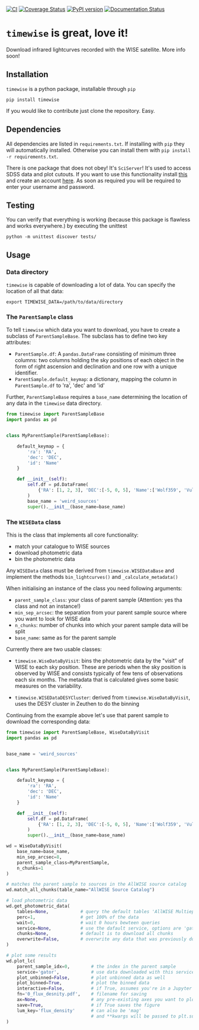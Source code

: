 [![CI](https://github.com/JannisNe/timewise/actions/workflows/continous_integration.yml/badge.svg)](https://github.com/JannisNe/timewise/actions/workflows/continous_integration.yml)
[![Coverage Status](https://coveralls.io/repos/github/JannisNe/timewise/badge.svg?branch=main)](https://coveralls.io/github/JannisNe/timewise?branch=main)
[![PyPI version](https://badge.fury.io/py/timewise.svg)](https://badge.fury.io/py/timewise)
[![Documentation Status](https://readthedocs.org/projects/timewise/badge/?version=latest)](https://timewise.readthedocs.io/en/latest/?badge=latest)



# `timewise` is great, love it!
Download infrared lightcurves recorded with the WISE satellite. More info soon!

## Installation

`timewise` is a python package, installable through `pip`
```
pip install timewise
```

If you would like to contribute just clone the repository. Easy.


## Dependencies

All dependencies are listed in `requirements.txt`. If installing with `pip` they will automatically installed.
Otherwise you can install them with `pip install -r requirements.txt`.

There is one package that does not obey! It's `SciServer`! 
It's used to access SDSS data and plot cutouts. If you want to use this functionality 
install [this](https://github.com/sciserver/SciScript-Python) and create an account [here](https://www.sciserver.org).
As soon as required you will be required to enter your username and password.


## Testing
 You can verify that everything is working (because this package is flawless and works everywhere.) by executing
 the unittest
```
python -m unittest discover tests/
```


## Usage

### Data directory
``timewise`` is capable of downloading a lot of data. You can specify the location of all that data:
```
export TIMEWISE_DATA=/path/to/data/directory
```

### The `ParentSample` class 

To tell `timewise` which data you want to download, you have to create a subclass of `ParentSampleBase`. 
The subclass has to define two key attributes:
* `ParentSample.df`: A `pandas.DataFrame` consisting of minimum three columns: two columns holding the sky positions of each object in the form of right ascension and declination and one row with a unique identifier.
* `ParentSample.default_keymap`: a dictionary, mapping the column in `ParentSample.df` to 'ra', 'dec' and 'id'

Further, `ParentSampleBase` requires a `base_name` determining the location of any data in the `timewise` data directory.

```python
from timewise import ParentSampleBase
import pandas as pd


class MyParentSample(ParentSampleBase):

    default_keymap = {
        'ra': 'RA',
        'dec': 'DEC',
        'id': 'Name'
    }

    def __init__(self):
        self.df = pd.DataFrame(
            {'RA': [1, 2, 3], 'DEC':[-5, 0, 5], 'Name':['Wolf359', 'Vulcan', 'Kamino']}       
        )
        base_name = 'weird_sources'
        super().__init__(base_name=base_name)
```


### The ``WISEData`` class

This is the class that implements all core functionality:
* match your catalogue to WISE sources
* download photometric data
* bin the photometric data

Any `WISEData` class must be derived from `timewise.WISEDataBase` and implement the methods `bin_lightcurves()` and 
``_calculate_metadata()``

When initialising an instance of the class you need following arguments:
* ``parent_sample_class``: your class of parent sample (Attention: yes tha class and not an instance!)
* ``min_sep_arcsec``: the separation from your parent sample source where you want to look for WISE data
* ``n_chunks``: number of chunks into which your parent sample data will be split
* ``base_name``: same as for the parent sample

Currently there are two usable classes:

* ``timewise.WiseDataByVisit``: bins the photometric data by the "visit" of WISE to each sky position. 
These are periods when the sky position is observed by WISE and consists typically 
of few tens of observations each six months. 
The metadata that is calculated gives some basic measures on the variability.

* ``timewise.WISEDataDESYCluster``: derived from ``timewise.WiseDataByVisit``, uses the DESY cluster in Zeuthen 
to do the binning

Continuing from the example above let's use that parent sample to download the corresponding data:

```python
from timewise import ParentSampleBase, WiseDataByVisit
import pandas as pd


base_name = 'weird_sources'


class MyParentSample(ParentSampleBase):

    default_keymap = {
        'ra': 'RA',
        'dec': 'DEC',
        'id': 'Name'
    }

    def __init__(self):
        self.df = pd.DataFrame(
            {'RA': [1, 2, 3], 'DEC':[-5, 0, 5], 'Name':['Wolf359', 'Vulcan', 'Kamino']}       
        )
        super().__init__(base_name=base_name)

wd = WiseDataByVisit(
    base_name=base_name,
    min_sep_arcsec=8,
    parent_sample_class=MyParentSample,
    n_chunks=1
)

# matches the parent sample to sources in the AllWISE source catalog
wd.match_all_chunks(table_name="AllWISE Source Catalog")

# load photometric data 
wd.get_photometric_data(
    tables=None,            # query the default tables 'AllWISE Multiepoch Photometry Table' and 'NEOWISE-R Single Exposure (L1b) Source Table'
    perc=1,                 # get 100% of the data
    wait=0,                 # wait 0 hours bewteen queries
    service=None,           # use the dafault service, options are 'gator' (recommended for <300 sourecs) and 'tap'
    chunks=None,            # default is to download all chunks
    overwrite=False,        # overwrite any data that was previously downloaded
)

# plot some results
wd.plot_lc(
    parent_sample_idx=0,        # the index in the parent sample
    service='gator',            # use data downloaded with this service
    plot_unbinned=False,        # plot unbinned data as well
    plot_binned=True,           # plot the binned data
    interactive=False,          # if True, assumes you're in a Jupyter Notebook and return the Figure and axes
    fn='0_flux_desnity.pdf',    # filename for saving
    ax=None,                    # any pre-existing axes you want to plot in
    save=True,                  # if True saves the figure
    lum_key='flux_density'      # can also be 'mag'
                                # and **kwargs will be passed to plt.subplots()
)
```